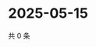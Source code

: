 # 2025-05-15

共 0 条

<!-- BEGIN ZHIHUQUESTIONS -->
<!-- 最后更新时间 Thu May 15 2025 23:11:54 GMT+0800 (China Standard Time) -->

<!-- END ZHIHUQUESTIONS -->
